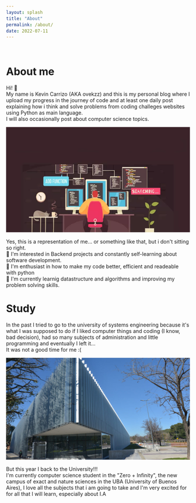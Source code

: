 ```yaml
---
layout: splash
title: "About"
permalink: /about/
date: 2022-07-11
---
```

<br>

# About me

Hi! 👋   
My name is Kevin Carrizo (AKA ovekzz) and this is my personal blog where I upload my progress in the journey of code and at least one daily post explaining how i think and solve problems from coding challeges websites using Python as main language.  
I will also occasionally post about computer science topics.

![](/assets/images/progwithcat.png)

Yes, this is a representation of me... or something like that, but i don't sitting so right.  
👀 I'm interested in Backend projects and constantly self-learning about software development.  
💞️ I'm enthusiast in how to make my code better, efficient and readeable with python  
🌱 I'm currently learnig datastructure and algorithms and improving my problem solving skills.

# Study

In the past I tried to go to the university of systems engineering because it's what I was supposed to do if I liked computer things and coding (I know, bad decision), had so many subjects of administration and little programming and eventually I left it...  
It was not a good time for me :(

![](/assets/images/ceromasinfinito.jpg)

But this year I back to the University!!!  
I'm currently computer science student in the "Zero + Infinity", the new campus of exact and nature sciences in the UBA (University of Buenos Aires), I love all the subjects that i am going to take and I'm very excited for for all that I will learn, especially about I.A
